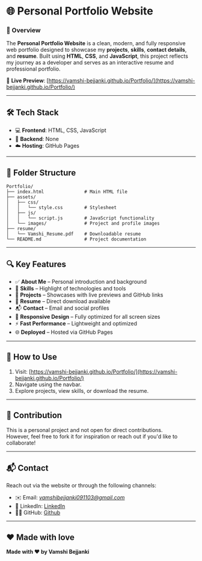 # 🌐 Personal Portfolio Website

### 📌 Overview
The **Personal Portfolio Website** is a clean, modern, and fully responsive web portfolio designed to showcase my **projects**, **skills**, **contact details**, and **resume**. Built using **HTML**, **CSS**, and **JavaScript**, this project reflects my journey as a developer and serves as an interactive resume and professional portfolio.

🔗 **Live Preview**: [https://vamshi-bejjanki.github.io/Portfolio/](https://vamshi-bejjanki.github.io/Portfolio/)

---

## 🛠️ Tech Stack
- 💻 **Frontend**: HTML, CSS, JavaScript  
- 🚫 **Backend**: None  
- ☁️ **Hosting**: GitHub Pages

---

## 📁 Folder Structure


```
Portfolio/
├── index.html               # Main HTML file
├── assets/
│   ├── css/
│   │   └── style.css        # Stylesheet
│   ├── js/
│   │   └── script.js        # JavaScript functionality
│   └── images/              # Project and profile images
├── resume/
│   └── Vamshi_Resume.pdf    # Downloadable resume
└── README.md                # Project documentation
```

---

## 🔍 Key Features
- ✅ **About Me** – Personal introduction and background  
- 🧠 **Skills** – Highlight of technologies and tools  
- 📁 **Projects** – Showcases with live previews and GitHub links  
- 📄 **Resume** – Direct download available  
- 📬 **Contact** – Email and social profiles  
- 📱 **Responsive Design** – Fully optimized for all screen sizes  
- ⚡ **Fast Performance** – Lightweight and optimized  
- 🌐 **Deployed** – Hosted via GitHub Pages

---

## 🚀 How to Use
1. Visit: [https://vamshi-bejjanki.github.io/Portfolio/](https://vamshi-bejjanki.github.io/Portfolio/)
2. Navigate using the navbar.
3. Explore projects, view skills, or download the resume.

---

## 🤝 Contribution
This is a personal project and not open for direct contributions.  
However, feel free to fork it for inspiration or reach out if you'd like to collaborate!

---



## 📬 Contact
Reach out via the website or through the following channels:

- ✉️ Email: *vamshibejjanki091103@gmail.com*  
- 💼 LinkedIn: [LinkedIn](https://www.linkedin.com/in/vamshi-bejjanki-091103vam/)
- 🧑‍💻 GitHub: [Github](https://github.com/vamshi-bejjanki)

---

## ❤️ Made with love
**Made with ❤️ by Vamshi Bejjanki**
